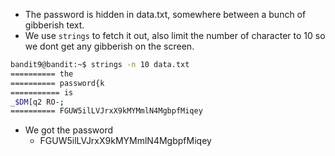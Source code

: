 - The password is hidden in data.txt, somewhere between a bunch of gibberish text.
- We use `strings` to fetch it out, also limit the number of character to 10 so we dont get any gibberish on the screen.

```bash
bandit9@bandit:~$ strings -n 10 data.txt 
========== the
========== password{k
=========== is
_$DM[q2	RO-;
========== FGUW5ilLVJrxX9kMYMmlN4MgbpfMiqey
```
- We got the password
    - FGUW5ilLVJrxX9kMYMmlN4MgbpfMiqey